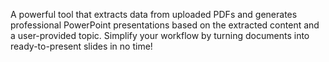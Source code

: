 A powerful tool that extracts data from uploaded PDFs and generates professional PowerPoint presentations based on the extracted content and a user-provided topic. Simplify your workflow by turning documents into ready-to-present slides in no time!
